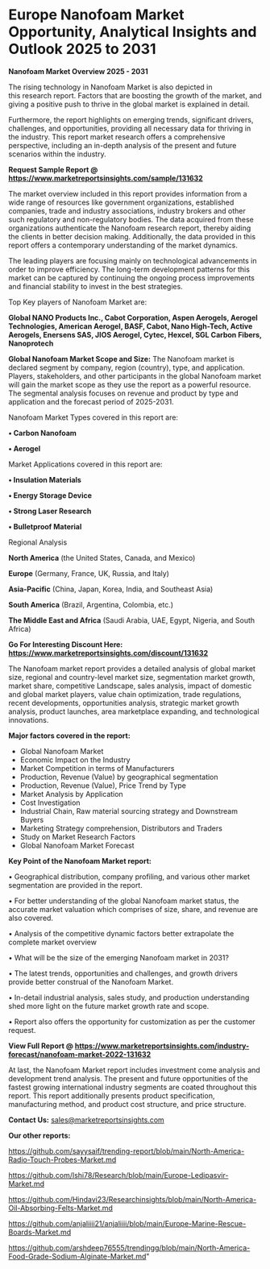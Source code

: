 # Europe Nanofoam Market Opportunity, Analytical Insights and Outlook 2025 to 2031

<Strong> Nanofoam Market Overview 2025 - 2031</strong>

The rising technology in Nanofoam Market is also depicted in this research report. Factors that are boosting the growth of the market, and giving a positive push to thrive in the global market is explained in detail.

Furthermore, the report highlights on emerging trends, significant drivers, challenges, and opportunities, providing all necessary data for thriving in the industry. This report market research offers a comprehensive perspective, including an in-depth analysis of the present and future scenarios within the industry.

<strong>Request Sample Report @ <a href=https://www.marketreportsinsights.com/sample/131632>https://www.marketreportsinsights.com/sample/131632</a></strong>

The market overview included in this report provides information from a wide range of resources like government organizations, established companies, trade and industry associations, industry brokers and other such regulatory and non-regulatory bodies. The data acquired from these organizations authenticate the Nanofoam research report, thereby aiding the clients in better decision making. Additionally, the data provided in this report offers a contemporary understanding of the market dynamics.

The leading players are focusing mainly on technological advancements in order to improve efficiency. The long-term development patterns for this market can be captured by continuing the ongoing process improvements and financial stability to invest in the best strategies.

Top Key players of Nanofoam Market are:

<strong>Global NANO Products Inc., Cabot Corporation, Aspen Aerogels, Aerogel Technologies, American Aerogel, BASF, Cabot, Nano High-Tech, Active Aerogels, Enersens SAS, JIOS Aerogel, Cytec, Hexcel, SGL Carbon Fibers, Nanoprotech</strong>

<strong><b>Global Nanofoam Market Scope and Size:</b></strong>
The Nanofoam market is declared segment by company, region (country), type, and application. Players, stakeholders, and other participants in the global Nanofoam market will gain the market scope as they use the report as a powerful resource. The segmental analysis focuses on revenue and product by type and application and the forecast period of 2025-2031.

Nanofoam Market Types covered in this report are:

<strong>• Carbon Nanofoam

• Aerogel</strong>

Market Applications covered in this report are:

<strong>• Insulation Materials

• Energy Storage Device

• Strong Laser Research

• Bulletproof Material</strong> 

Regional Analysis

<strong>North America</strong> (the United States, Canada, and Mexico)

<strong>Europe</strong> (Germany, France, UK, Russia, and Italy)

<strong>Asia-Pacific</strong> (China, Japan, Korea, India, and Southeast Asia)

<strong>South America</strong> (Brazil, Argentina, Colombia, etc.)

<strong>The Middle East and Africa</strong> (Saudi Arabia, UAE, Egypt, Nigeria, and South Africa)

<strong>Go For Interesting Discount Here: <a href=https://www.marketreportsinsights.com/discount/131632>https://www.marketreportsinsights.com/discount/131632</a></strong>

The Nanofoam market report provides a detailed analysis of global market size, regional and country-level market size, segmentation market growth, market share, competitive Landscape, sales analysis, impact of domestic and global market players, value chain optimization, trade regulations, recent developments, opportunities analysis, strategic market growth analysis, product launches, area marketplace expanding, and technological innovations.

<strong><b>Major factors covered in the report:</b></strong>
<ul>
  <li>Global Nanofoam Market </li>
  <li>Economic Impact on the Industry</li>
  <li>Market Competition in terms of Manufacturers</li>
  <li>Production, Revenue (Value) by geographical segmentation</li>
  <li>Production, Revenue (Value), Price Trend by Type</li>
  <li>Market Analysis by Application</li>
  <li>Cost Investigation</li>
  <li>Industrial Chain, Raw material sourcing strategy and Downstream Buyers</li>
  <li>Marketing Strategy comprehension, Distributors and Traders</li>
  <li>Study on Market Research Factors</li>
  <li>Global Nanofoam Market Forecast</li>
</ul>

<strong><b>Key Point of the Nanofoam Market report:</b></strong>

• Geographical distribution, company profiling, and various other market segmentation are provided in the report.

• For better understanding of the global Nanofoam market status, the accurate market valuation which comprises of size, share, and revenue are also covered.

• Analysis of the competitive dynamic factors better extrapolate the complete market overview

• What will be the size of the emerging Nanofoam market in 2031?

• The latest trends, opportunities and challenges, and growth drivers provide better construal of the Nanofoam Market.

• In-detail industrial analysis, sales study, and production understanding shed more light on the future market growth rate and scope.

• Report also offers the opportunity for customization as per the customer request.

<strong><b>View Full Report @ <a href=https://www.marketreportsinsights.com/industry-forecast/nanofoam-market-2022-131632>https://www.marketreportsinsights.com/industry-forecast/nanofoam-market-2022-131632</a></b></strong>


At last, the Nanofoam Market report includes investment come analysis and development trend analysis. The present and future opportunities of the fastest growing international industry segments are coated throughout this report. This report additionally presents product specification, manufacturing method, and product cost structure, and price structure.

<strong>Contact Us:</strong>
sales@marketreportsinsights.com

<strong>Our other reports:</strong>

<a href=https://github.com/sayysaif/trending-report/blob/main/North-America-Radio-Touch-Probes-Market.md>https://github.com/sayysaif/trending-report/blob/main/North-America-Radio-Touch-Probes-Market.md</a>

<a href=https://github.com/Ishi78/Research/blob/main/Europe-Ledipasvir-Market.md>https://github.com/Ishi78/Research/blob/main/Europe-Ledipasvir-Market.md</a>

<a href=https://github.com/Hindavi23/Researchinsights/blob/main/North-America-Oil-Absorbing-Felts-Market.md>https://github.com/Hindavi23/Researchinsights/blob/main/North-America-Oil-Absorbing-Felts-Market.md</a>

<a href=https://github.com/anjaliiii21/anjaliiii/blob/main/Europe-Marine-Rescue-Boards-Market.md>https://github.com/anjaliiii21/anjaliiii/blob/main/Europe-Marine-Rescue-Boards-Market.md</a>

<a href=https://github.com/arshdeep76555/trendingg/blob/main/North-America-Food-Grade-Sodium-Alginate-Market.md>https://github.com/arshdeep76555/trendingg/blob/main/North-America-Food-Grade-Sodium-Alginate-Market.md</a>"
